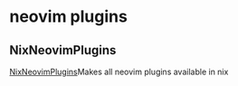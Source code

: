 # neovim plugins


## NixNeovimPlugins

[NixNeovimPlugins](https://github.com/NixNeovim/NixNeovimPlugins)Makes all neovim plugins available in nix
